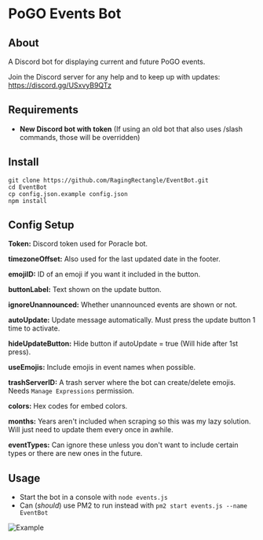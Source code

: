 # PoGO Events Bot

## About
A Discord bot for displaying current and future PoGO events.

Join the Discord server for any help and to keep up with updates: https://discord.gg/USxvyB9QTz


## Requirements
 - **New Discord bot with token** (If using an old bot that also uses /slash commands, those will be overridden)
 

## Install
```
git clone https://github.com/RagingRectangle/EventBot.git
cd EventBot
cp config.json.example config.json
npm install
```

## Config Setup
**Token:** Discord token used for Poracle bot.

**timezoneOffset:** Also used for the last updated date in the footer.

**emojiID:** ID of an emoji if you want it included in the button.

**buttonLabel:** Text shown on the update button.

**ignoreUnannounced:** Whether unannounced events are shown or not.

**autoUpdate:** Update message automatically. Must press the update button 1 time to activate.

**hideUpdateButton:** Hide button if autoUpdate = true (Will hide after 1st press).

**useEmojis:** Include emojis in event names when possible.

**trashServerID:** A trash server where the bot can create/delete emojis. Needs `Manage Expressions` permission.

**colors:** Hex codes for embed colors.

**months:** Years aren't included when scraping so this was my lazy solution. Will just need to update them every once in awhile.

**eventTypes:** Can ignore these unless you don't want to include certain types or there are new ones in the future.


## Usage
- Start the bot in a console with `node events.js`
- Can (*should*) use PM2 to run instead with `pm2 start events.js --name EventBot`


![Example](https://i.imgur.com/rZDEjJn.png)